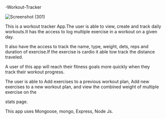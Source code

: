 -Workout-Tracker


![Screenshot (301)](https://user-images.githubusercontent.com/65740871/97096250-99cf4c80-1626-11eb-9fe3-a043615b16af.png)

This is a workout tracker App.The user is able to view, create and track daily workouts.It has the access to log multiple exercise in a workout on a given day.

It also have the access to track the name, type, weight, dets, reps and duration of exercise.If the exercise is cardio it able tow track the distance traveled.

A user of this app  will reach their fitness goals more quickly when they track their workout progress.


The user is able to Add exercises to a previous workout plan, Add new exercises to a new workout plan, and view the combined weight of multiple exercise on the 

stats page.

This app uses Mongoose, mongo, Express, Node Js.




